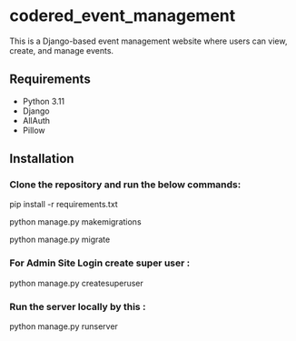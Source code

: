# codered_event_management

This is a Django-based event management website where users can view, create, and manage events.

## Requirements

- Python 3.11
- Django
- AllAuth
- Pillow

## Installation

### Clone the repository and run the below commands:

pip install -r requirements.txt

python manage.py makemigrations

python manage.py migrate

### For Admin Site Login create super user :

python manage.py createsuperuser

### Run the server locally by this : 

python manage.py runserver
